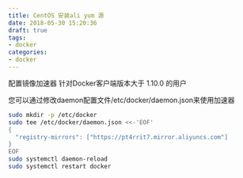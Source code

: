 ```yaml
---
title: CentOS 安装ali yum 源
date: 2018-05-30 15:20:36
draft: true
tags: 
- docker
categories:
- docker
---
```


配置镜像加速器
针对Docker客户端版本大于 1.10.0 的用户

您可以通过修改daemon配置文件/etc/docker/daemon.json来使用加速器
```bash
sudo mkdir -p /etc/docker
sudo tee /etc/docker/daemon.json <<-'EOF'
{
  "registry-mirrors": ["https://pt4rrit7.mirror.aliyuncs.com"]
}
EOF
sudo systemctl daemon-reload
sudo systemctl restart docker
```